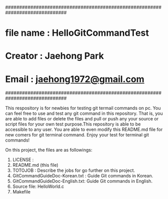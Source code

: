 ##############################################################################
# file name : HelloGitCommandTest
# Creator   : Jaehong Park
# Email     : jaehong1972@gmail.com
##############################################################################

This respository is for newbies for testing git termail commands on pc.
You can feel free to use and test any git command in this repository.
That is, you are able to add files or delete the files and pull or push
any your source or script files for your own test purpose.This repository
is able to be accessible to any user. You are able to even modify this 
README.md file for new comers for git terminal command. Enjoy your test 
for terminal git commands!

On this project, the files are as followings:
 1. LICENSE : 
 2. README.md (this file)
 3. TOTOJOB : Describe the jobs for go further on this project.
 4. GitCommandGuideDoc-Korean.txt : Guide Git commands in Korean.
 5. GitCommandGuideDoc-English.txt: Guide Git commands in English.
 6. Source file: HelloWorld.c
 7. Makefile


